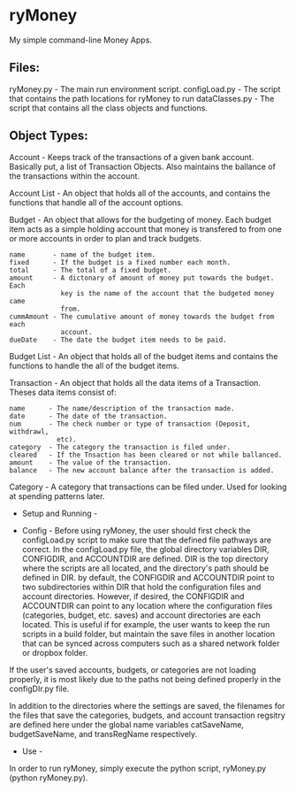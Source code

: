 ryMoney
=======

My simple command-line Money Apps.

Files:
------
ryMoney.py     - The main run environment script.
configLoad.py  - The script that contains the path locations for ryMoney to run
dataClasses.py - The script that contains all the class objects and functions.


Object Types:
-------------

Account - Keeps track of the transactions of a given bank account. 
          Basically put, a list of Transaction Objects. Also maintains the
          ballance of the transactions within the account.

Account List - An object that holds all of the accounts, and contains the
               functions that handle all of the account options.

Budget  - An object that allows for the budgeting of money. Each budget item 
          acts as a simple holding account that money is transfered to from 
          one or more accounts in order to plan and track budgets. 

    name       - name of the budget item.
    fixed      - If the budget is a fixed number each month.
    total      - The total of a fixed budget.
    amount     - A dictonary of amount of money put towards the budget. Each 
                 key is the name of the account that the budgeted money came 
                 from.
    cummAmount - The cumulative amount of money towards the budget from each
                 account.
    dueDate    - The date the budget item needs to be paid.


Budget List - An object that holds all of the budget items and contains the 
              functions to handle the all of the budget items.
    


Transaction - An object that holds all the data items of a Transaction. Theses
              data items consist of:
    
    name      - The name/description of the transaction made.
    date      - The date of the transaction.
    num       - The check number or type of transaction (Deposit, withdrawl,
                etc).
    category  - The category the transaction is filed under.
    cleared   - If the Tnsaction has been cleared or not while ballanced.
    amount    - The value of the transaction.
    balance   - The new account balance after the transaction is added.


Category - A category that transactions can  be filed under. Used for looking at
           spending patterns later.


- Setup and Running -

- Config -
Before using ryMoney, the user should first check the configLoad.py script to
make sure that the defined file pathways are correct. In the configLoad.py 
file, the global directory variables DIR, CONFIGDIR, and ACCOUNTDIR are defined.
DIR is the top directory where the scripts are all located, and the directory's
path should be defined in DIR. by default, the CONFIGDIR and ACCOUNTDIR point 
to two subdirectories within DIR that hold the configuration files and account
directories. However, if desired, the CONFIGDIR and ACCOUNTDIR can point to
any location where the configuration files (categories, budget, etc. saves) and
account directories are each located. This is useful if for example, the user 
wants to keep the run scripts in a build folder, but maintain the save files
in another location that can be synced across computers such as a shared 
network folder or dropbox folder.

If the user's saved accounts, budgets, or categories are not loading properly,
it is most likely due to the paths not being defined properly in the
configDIr.py file.

In addition to the directories where the settings are saved, the filenames for
the files that save the categories, budgets, and account transaction regsitry
are defined here under the global name variables catSaveName, budgetSaveName,
and transRegName respectively.


- Use -

In order to run ryMoney, simply execute the python script, ryMoney.py 
(python ryMoney.py).

    
